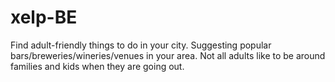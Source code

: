 # xelp-BE
Find adult-friendly things to do in your city. Suggesting popular bars/breweries/wineries/venues in your area. Not all adults like to be around families and kids when they are going out.

